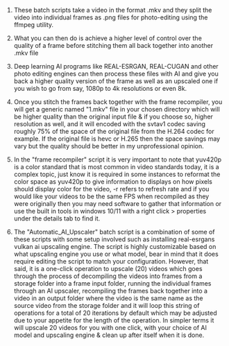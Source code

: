 1. These batch scripts take a video in the format .mkv and they split the video into individual frames as .png files for photo-editing using the ffmpeg utility.

2. What you can then do is achieve a higher level of control over the quality of a frame before stitching them all back together into another .mkv file

3. Deep learning AI programs like REAL-ESRGAN, REAL-CUGAN and other photo editing engines can then process these files with AI and give you back a higher quality version of the frame as well as an upscaled one if you wish to go from say, 1080p to 4k resolutions or even 8k.

4. Once you stitch the frames back together with the frame recompiler, you will get a generic named "1.mkv" file in your chosen directory which will be higher quality than the original input file & if you choose so, higher resolution as well, and it will encoded with the svtav1 codec saving roughly 75% of the space of the original file from the H.264 codec for example. If the original file is hevc or H.265 then the space savings may vary but the quality should be better in my unprofessional opinion.

5. In the "frame recompiler" script it is very important to note that yuv420p is a color standard that is most common in video standards today, it is a complex topic, just know it is required in some instances to reformat the color space as yuv420p to give information to displays on how pixels should display color for the video, -r refers to refresh rate and if you would like your videos to be the same FPS when recompiled as they were originally then you may need software to gather that information or use the built in tools in windows 10/11 with a right click > properties under the details tab to find it.

6. The "Automatic_AI_Upscaler" batch script is a combination of some of these scripts with some setup involved such as installing real-esrgans vulkan ai upscaling engine. The script is highly customizable based on what upscaling engine you use or what model, bear in mind that it does require editing the script to match your configuration. However, that said, it is a one-click operation to upscale (20) videos which goes through the process of decompiling the videos into frames from a storage folder into a frame input folder, running the individual frames through an AI upscaler, recompiling the frames back together into a video in an output folder where the video is the same name as the source video from the storage folder and it will loop this string of operations for a total of 20 iterations by default which may be adjusted due to your appetite for the length of the operation. In simpler terms it will upscale 20 videos for you with one click, with your choice of AI model and upscaling engine & clean up after itself when it is done.
